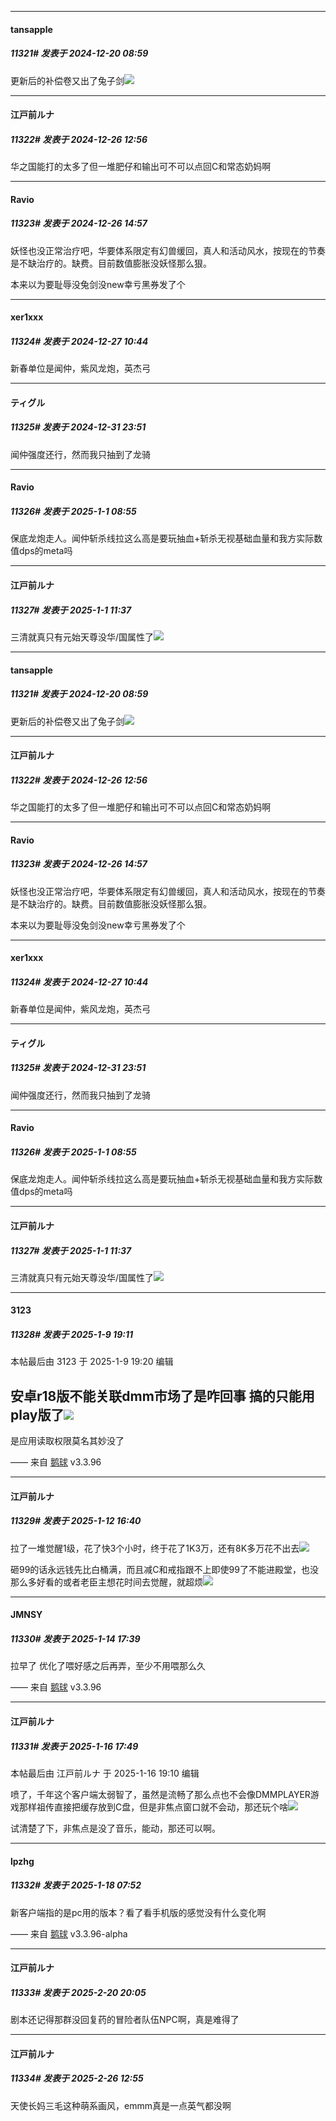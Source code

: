 ﻿
*****

####  tansapple  
##### 11321#       发表于 2024-12-20 08:59

更新后的补偿卷又出了兔子剑<img src="https://static.saraba1st.com/image/smiley/face2017/066.png" referrerpolicy="no-referrer">

*****

####  江戸前ルナ  
##### 11322#       发表于 2024-12-26 12:56

华之国能打的太多了但一堆肥仔和输出可不可以点回C和常态奶妈啊

*****

####  Ravio  
##### 11323#       发表于 2024-12-26 14:57

妖怪也没正常治疗吧，华要体系限定有幻兽缓回，真人和活动风水，按现在的节奏是不缺治疗的。缺费。目前数值膨胀没妖怪那么狠。

本来以为要耻辱没兔剑没new幸亏黑券发了个

*****

####  xer1xxx  
##### 11324#       发表于 2024-12-27 10:44

新春单位是闻仲，紫风龙炮，英杰弓

*****

####  ティグル  
##### 11325#       发表于 2024-12-31 23:51

闻仲强度还行，然而我只抽到了龙骑

*****

####  Ravio  
##### 11326#       发表于 2025-1-1 08:55

保底龙炮走人。闻仲斩杀线拉这么高是要玩抽血+斩杀无视基础血量和我方实际数值dps的meta吗

*****

####  江戸前ルナ  
##### 11327#       发表于 2025-1-1 11:37

三清就真只有元始天尊没华/国属性了<img src="https://static.saraba1st.com/image/smiley/face2017/067.png" referrerpolicy="no-referrer">


*****

####  tansapple  
##### 11321#       发表于 2024-12-20 08:59

更新后的补偿卷又出了兔子剑<img src="https://static.saraba1st.com/image/smiley/face2017/066.png" referrerpolicy="no-referrer">

*****

####  江戸前ルナ  
##### 11322#       发表于 2024-12-26 12:56

华之国能打的太多了但一堆肥仔和输出可不可以点回C和常态奶妈啊

*****

####  Ravio  
##### 11323#       发表于 2024-12-26 14:57

妖怪也没正常治疗吧，华要体系限定有幻兽缓回，真人和活动风水，按现在的节奏是不缺治疗的。缺费。目前数值膨胀没妖怪那么狠。

本来以为要耻辱没兔剑没new幸亏黑券发了个

*****

####  xer1xxx  
##### 11324#       发表于 2024-12-27 10:44

新春单位是闻仲，紫风龙炮，英杰弓

*****

####  ティグル  
##### 11325#       发表于 2024-12-31 23:51

闻仲强度还行，然而我只抽到了龙骑

*****

####  Ravio  
##### 11326#       发表于 2025-1-1 08:55

保底龙炮走人。闻仲斩杀线拉这么高是要玩抽血+斩杀无视基础血量和我方实际数值dps的meta吗

*****

####  江戸前ルナ  
##### 11327#       发表于 2025-1-1 11:37

三清就真只有元始天尊没华/国属性了<img src="https://static.saraba1st.com/image/smiley/face2017/067.png" referrerpolicy="no-referrer">

*****

####  3123  
##### 11328#       发表于 2025-1-9 19:11

 本帖最后由 3123 于 2025-1-9 19:20 编辑 

安卓r18版不能关联dmm市场了是咋回事
搞的只能用play版了<img src="https://static.saraba1st.com/image/smiley/face2017/010.png" referrerpolicy="no-referrer">
-------------------------------
是应用读取权限莫名其妙没了

—— 来自 [鹅球](https://www.pgyer.com/GcUxKd4w) v3.3.96

*****

####  江戸前ルナ  
##### 11329#       发表于 2025-1-12 16:40

拉了一堆觉醒1级，花了快3个小时，终于花了1K3万，还有8K多万花不出去<img src="https://static.saraba1st.com/image/smiley/face2017/067.png" referrerpolicy="no-referrer">

砸99的话永远钱先比白桶满，而且减C和戒指跟不上即使99了不能进殿堂，也没那么多好看的或者老臣主想花时间去觉醒，就超烦<img src="https://static.saraba1st.com/image/smiley/face2017/001.png" referrerpolicy="no-referrer">

*****

####  JMNSY  
##### 11330#       发表于 2025-1-14 17:39

拉早了
优化了喂好感之后再弄，至少不用喂那么久

—— 来自 [鹅球](https://www.pgyer.com/GcUxKd4w) v3.3.96

*****

####  江戸前ルナ  
##### 11331#       发表于 2025-1-16 17:49

 本帖最后由 江戸前ルナ 于 2025-1-16 19:10 编辑 

喷了，千年这个客户端太弱智了，虽然是流畅了那么点也不会像DMMPLAYER游戏那样祖传直接把缓存放到C盘，但是非焦点窗口就不会动，那还玩个啥<img src="https://static.saraba1st.com/image/smiley/face2017/067.png" referrerpolicy="no-referrer">

试清楚了下，非焦点是没了音乐，能动，那还可以啊。

*****

####  lpzhg  
##### 11332#       发表于 2025-1-18 07:52

新客户端指的是pc用的版本？看了看手机版的感觉没有什么变化啊

—— 来自 [鹅球](https://www.pgyer.com/xfPejhuq) v3.3.96-alpha

*****

####  江戸前ルナ  
##### 11333#       发表于 2025-2-20 20:05

剧本还记得那群没回复药的冒险者队伍NPC啊，真是难得了

*****

####  江戸前ルナ  
##### 11334#       发表于 2025-2-26 12:55

天使长妈三毛这种萌系画风，emmm真是一点英气都没啊

